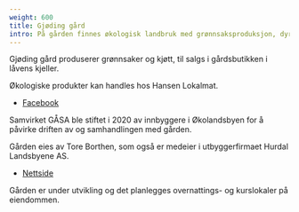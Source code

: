 ```yaml
---
weight: 600
title: Gjøding gård
intro: På gården finnes økologisk landbruk med grønnsaksproduksjon, dyrehold og gårdsbutikk.
---
```


Gjøding gård produserer grønnsaker og kjøtt, til salgs i gårdsbutikken i låvens kjeller. 

Økologiske produkter kan handles hos Hansen Lokalmat.

- [Facebook](https://www.facebook.com/hansen.lokalmat/)

Samvirket GÅSA ble stiftet i 2020 av innbyggere i Økolandsbyen for å påvirke driften av og samhandlingen med gården.

Gården eies av Tore Borthen, som også er medeier i utbyggerfirmaet Hurdal Landsbyene AS.

- [Nettside](https://hurdallandsbyene.no/)

Gården er under utvikling og det planlegges overnattings- og kurslokaler på eiendommen. 
